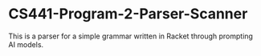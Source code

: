# CS441-Program-2-Parser-Scanner
This is a parser for a simple grammar written in Racket through prompting AI models.
